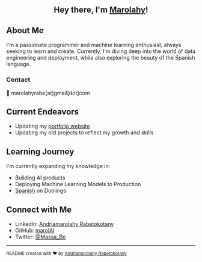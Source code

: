 <div align="center">

<!-- Your introduction -->
## Hey there, I'm [Marolahy](https://marolai.github.io/)!

</div>


## About Me

I'm a passionate programmer and machine learning enthusiast, always seeking to learn and create. Currently, I'm diving deep into the world of data engineering and deployment, while also exploring the beauty of the Spanish language.

### Contact

📧 marolahyrabe[at]gmail[dot]com

## Current Endeavors

- Updating my [portfolio website](https://marolai.github.io/)
- Updating my old projects to reflect my growth and skills

## Learning Journey

I'm currently expanding my knowledge in:

- Building AI products
- Deploying Machine Learning Models to Production
- [Spanish](https://www.duolingo.com/profile/Maro8132) on Duolingo


## Connect with Me

- LinkedIn: [Andriamarolahy Rabetokotany](https://www.linkedin.com/in/andriamarolahy-rabetokotany-a84986143/)
- GitHub: [marolAI](https://github.com/marolAI)
- Twitter: [@Massa_Be](https://twitter.com/Massa_Be)

---


<sub>README created with ❤️ by [Andriamarolahy Rabetokotany](https://marolai.github.io/)</sub>
